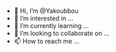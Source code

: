 - 👋 Hi, I’m @Yakoubbou
- 👀 I’m interested in ...
- 🌱 I’m currently learning ...
- 💞️ I’m looking to collaborate on ...
- 📫 How to reach me ...

<!---
Yakoubbou/Yakoubbou is a ✨ special ✨ repository because its `README.md` (this file) appears on your GitHub profile.
You can click the Preview link to take a look at your changes.
--->
